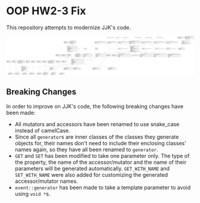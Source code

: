 # OOP HW2-3 Fix

This repository attempts to modernize JJK's code.

![UML](assets/UML.svg)

## Breaking Changes

In order to improve on JJK's code, the following breaking changes have been made:

- All mutators and accessors have been renamed to use snake_case instead of camelCase.
- Since all `generator`s are inner classes of the classes they generate objects for, their names don't need to include their enclosing classes' names again, so they have all been renamed to `generator`.
- `GET` and `SET` has been modified to take one parameter only. The type of the property, the name of the accessor/mutator and the name of their parameters will be generated automatically. `GET_WITH_NAME` and `SET_WITH_NAME` were also added for customizing the generated accessor/mutator names.
- `event::generator` has been made to take a template parameter to avoid using `void *`s.
